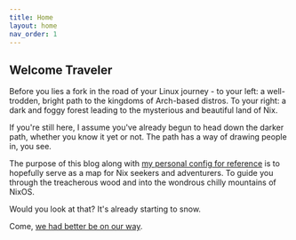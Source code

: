 ```yaml
---
title: Home
layout: home
nav_order: 1
---
```



## Welcome Traveler

Before you lies a fork in the road of your Linux journey - to your left: a well-trodden, bright path to the kingdoms of Arch-based distros. To your right: a dark and foggy forest leading to the mysterious and beautiful land of Nix.

If you're still here, I assume you've already begun to head down the darker path, whether you know it yet or not. The path has a way of drawing people in, you see.

The purpose of this blog along with [my personal config for reference] is to hopefully serve as a map for Nix seekers and adventurers. To guide you through the treacherous wood and into the wondrous chilly mountains of NixOS.

Would you look at that? It's already starting to snow. 

Come, [we had better be on our way].

[we had better be on our way]: https://auricviolet.github.io/docs/Getting%20Started.html
[my personal config for reference]:https://github.com/AuricViolet/violet-nix
